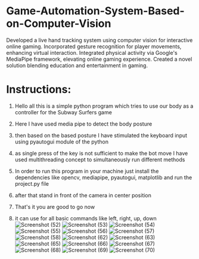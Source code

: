 # Game-Automation-System-Based-on-Computer-Vision
Developed a live hand tracking system using computer vision for interactive online gaming. Incorporated gesture recognition for player movements, enhancing virtual interaction. Integrated physical activity via Google's MediaPipe framework, elevating online gaming experience. Created a novel solution blending education and entertainment in gaming.

# Instructions:

  1) Hello all this is a simple python program which tries to use our body as a controller for the Subway Surfers game
  
  2) Here I have used media pipe to detect the body posture
  
  3) then based on the based posture I have stimulated the keyboard input using pyautogui module of the python
  
  4) as single press of the key is not sufficient to make the bot move I have used multithreading concept to simultaneously run different methods
  
  5) In order to run this program in your machine just install the dependencies like opencv, mediapipe, pyautogui, matplotlib and run the project.py file
  
  6) after that stand in front of the camera in center position
  
  7) That's it you are good to go now
  
  8) it can use for all basic commands like left, right, up, down
![Screenshot (52)](https://github.com/176808/Game-Automation-System-Based-on-Computer-Vision/assets/93427316/e632fd5c-6659-4db1-9807-558890bfd728)
![Screenshot (53)](https://github.com/176808/Game-Automation-System-Based-on-Computer-Vision/assets/93427316/5eac847b-28d4-49ed-b3d1-f784bb403196)
![Screenshot (54)](https://github.com/176808/Game-Automation-System-Based-on-Computer-Vision/assets/93427316/4e4dee95-15c7-40f3-a99a-c2cf6390f9cd)
![Screenshot (55)](https://github.com/176808/Game-Automation-System-Based-on-Computer-Vision/assets/93427316/b3fdb6c6-df26-49fc-bbbf-13cf1d5dfa62)
![Screenshot (56)](https://github.com/176808/Game-Automation-System-Based-on-Computer-Vision/assets/93427316/0f3fa793-b764-4d6a-b739-0655ea834778)
![Screenshot (57)](https://github.com/176808/Game-Automation-System-Based-on-Computer-Vision/assets/93427316/9cf14658-bff0-48a9-8da1-bb57d8b95699)
![Screenshot (58)](https://github.com/176808/Game-Automation-System-Based-on-Computer-Vision/assets/93427316/68e2e254-187d-4e85-85b0-a92c9a7de333)
![Screenshot (62)](https://github.com/176808/Game-Automation-System-Based-on-Computer-Vision/assets/93427316/a1a46711-c20a-4387-861c-d700369b892e)
![Screenshot (63)](https://github.com/176808/Game-Automation-System-Based-on-Computer-Vision/assets/93427316/853dcb82-9bea-4ae3-a58a-5152b0427c0c)
![Screenshot (65)](https://github.com/176808/Game-Automation-System-Based-on-Computer-Vision/assets/93427316/f90bbab2-4be7-4129-81a7-9a1c18154dd8)
![Screenshot (66)](https://github.com/176808/Game-Automation-System-Based-on-Computer-Vision/assets/93427316/5517cf66-e84c-4fc2-a3f5-f862a0b2bab1)
![Screenshot (67)](https://github.com/176808/Game-Automation-System-Based-on-Computer-Vision/assets/93427316/084332d9-4ad4-44dd-b911-5b468368e2db)
![Screenshot (68)](https://github.com/176808/Game-Automation-System-Based-on-Computer-Vision/assets/93427316/e3f00c24-b1de-476e-871c-461498fbb4e9)
![Screenshot (69)](https://github.com/176808/Game-Automation-System-Based-on-Computer-Vision/assets/93427316/c3f94ac2-da62-42ed-9798-e0648e38bedf)
![Screenshot (70)](https://github.com/176808/Game-Automation-System-Based-on-Computer-Vision/assets/93427316/9ace813f-1567-4949-935f-9eb9dd4e42db)
